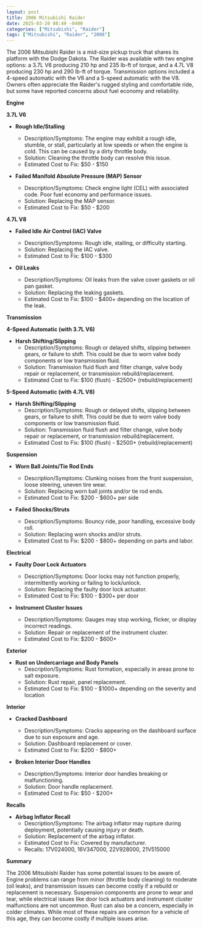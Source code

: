 ```yaml
---
layout: post
title: 2006 Mitsubishi Raider
date: 2025-03-20 08:49 -0400
categories: ["Mitsubishi", "Raider"]
tags: ["Mitsubishi", "Raider", "2006"]
---
```

The 2006 Mitsubishi Raider is a mid-size pickup truck that shares its platform with the Dodge Dakota. The Raider was available with two engine options: a 3.7L V6 producing 210 hp and 235 lb-ft of torque, and a 4.7L V8 producing 230 hp and 290 lb-ft of torque. Transmission options included a 4-speed automatic with the V6 and a 5-speed automatic with the V8. Owners often appreciate the Raider's rugged styling and comfortable ride, but some have reported concerns about fuel economy and reliability.

**Engine**

**3.7L V6**

* **Rough Idle/Stalling**
    * Description/Symptoms: The engine may exhibit a rough idle, stumble, or stall, particularly at low speeds or when the engine is cold. This can be caused by a dirty throttle body.
    * Solution: Cleaning the throttle body can resolve this issue.
    * Estimated Cost to Fix: $50 - $150

* **Failed Manifold Absolute Pressure (MAP) Sensor**
    * Description/Symptoms: Check engine light (CEL) with associated code. Poor fuel economy and performance issues.
    * Solution: Replacing the MAP sensor.
    * Estimated Cost to Fix: $50 - $200

**4.7L V8**

* **Failed Idle Air Control (IAC) Valve**
    * Description/Symptoms: Rough idle, stalling, or difficulty starting.
    * Solution: Replacing the IAC valve.
    * Estimated Cost to Fix: $100 - $300

* **Oil Leaks**
    * Description/Symptoms: Oil leaks from the valve cover gaskets or oil pan gasket.
    * Solution: Replacing the leaking gaskets.
    * Estimated Cost to Fix: $100 - $400+ depending on the location of the leak.

**Transmission**

**4-Speed Automatic (with 3.7L V6)**
* **Harsh Shifting/Slipping**
    * Description/Symptoms: Rough or delayed shifts, slipping between gears, or failure to shift. This could be due to worn valve body components or low transmission fluid.
    * Solution: Transmission fluid flush and filter change, valve body repair or replacement, or transmission rebuild/replacement.
    * Estimated Cost to Fix: $100 (flush) - $2500+ (rebuild/replacement)

**5-Speed Automatic (with 4.7L V8)**
* **Harsh Shifting/Slipping**
    * Description/Symptoms: Rough or delayed shifts, slipping between gears, or failure to shift. This could be due to worn valve body components or low transmission fluid.
    * Solution: Transmission fluid flush and filter change, valve body repair or replacement, or transmission rebuild/replacement.
    * Estimated Cost to Fix: $100 (flush) - $2500+ (rebuild/replacement)

**Suspension**

* **Worn Ball Joints/Tie Rod Ends**
    * Description/Symptoms: Clunking noises from the front suspension, loose steering, uneven tire wear.
    * Solution: Replacing worn ball joints and/or tie rod ends.
    * Estimated Cost to Fix: $200 - $600+ per side

* **Failed Shocks/Struts**
    * Description/Symptoms: Bouncy ride, poor handling, excessive body roll.
    * Solution: Replacing worn shocks and/or struts.
    * Estimated Cost to Fix: $200 - $800+ depending on parts and labor.

**Electrical**

* **Faulty Door Lock Actuators**
    * Description/Symptoms: Door locks may not function properly, intermittently working or failing to lock/unlock.
    * Solution: Replacing the faulty door lock actuator.
    * Estimated Cost to Fix: $100 - $300+ per door

* **Instrument Cluster Issues**
    * Description/Symptoms: Gauges may stop working, flicker, or display incorrect readings.
    * Solution: Repair or replacement of the instrument cluster.
    * Estimated Cost to Fix: $200 - $600+

**Exterior**

* **Rust on Undercarriage and Body Panels**
    * Description/Symptoms: Rust formation, especially in areas prone to salt exposure.
    * Solution: Rust repair, panel replacement.
    * Estimated Cost to Fix: $100 - $1000+ depending on the severity and location

**Interior**

* **Cracked Dashboard**
    * Description/Symptoms: Cracks appearing on the dashboard surface due to sun exposure and age.
    * Solution: Dashboard replacement or cover.
    * Estimated Cost to Fix: $200 - $800+

* **Broken Interior Door Handles**
    * Description/Symptoms: Interior door handles breaking or malfunctioning.
    * Solution: Door handle replacement.
    * Estimated Cost to Fix: $50 - $200+

**Recalls**

* **Airbag Inflator Recall**
    * Description/Symptoms: The airbag inflator may rupture during deployment, potentially causing injury or death.
    * Solution: Replacement of the airbag inflator.
    * Estimated Cost to Fix: Covered by manufacturer.
    * Recalls: 17V024000, 16V347000, 22V928000, 21V515000

**Summary**

The 2006 Mitsubishi Raider has some potential issues to be aware of. Engine problems can range from minor (throttle body cleaning) to moderate (oil leaks), and transmission issues can become costly if a rebuild or replacement is necessary. Suspension components are prone to wear and tear, while electrical issues like door lock actuators and instrument cluster malfunctions are not uncommon. Rust can also be a concern, especially in colder climates. While most of these repairs are common for a vehicle of this age, they can become costly if multiple issues arise.

